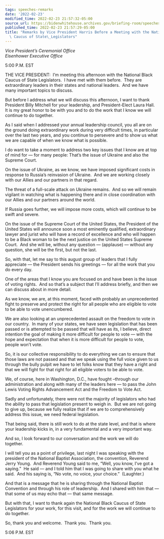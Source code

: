 ```yaml
---
tags: speeches-remarks
date: '2022-02-23'
modified_time: 2022-02-23 21:57:32-05:00
source_url: https://bidenwhitehouse.archives.gov/briefing-room/speeches-remarks/2022/02/23/remarks-by-vice-president-harris-before-a-meeting-with-the-national-black-caucus-of-state-legislators/
published_time: 2022-02-23 21:57:29-05:00
title: "Remarks by Vice President Harris Before a Meeting with the National Black\
  \ Caucus of State\_Legislators"
---
```

 
*Vice President’s Ceremonial Office  
*Eisenhower Executive Office**

5:00 P.M. EST  
  
THE VICE PRESIDENT:  I’m meeting this afternoon with the National Black
Caucus of State Legislators.  I have met with them before.  They are
extraordinary leaders in their states and national leaders.  And we have
many important topics to discuss.   
  
But before I address what we will discuss this afternoon, I want to
thank President Billy Mitchell for your leadership, and President-Elect
Laura Hall.  It is my great honor to be with you and to do the work that
I know we will continue to do together.  
  
As I said when I addressed your annual leadership council, you all are
on the ground doing extraordinary work during very difficult times, in
particular over the last two years, and you continue to persevere and to
show us what we are capable of when we know what is possible.  
  
I do want to take a moment to address two key issues that I know are at
top of mind for — for many people: That’s the issue of Ukraine and also
the Supreme Court.   
  
On the issue of Ukraine, as we know, we have imposed significant costs
in response to Russia’s reinvasion of Ukraine.  And we are working
closely with our Allies and our partners in that regard.  
  
The threat of a full-scale attack on Ukraine remains.  And so we will
remain vigilant in watching what is happening there and in close
coordination with our Allies and our partners around the world.   
  
If Russia goes further, we will impose more costs, which will continue
to be swift and severe.  
  
On the issue of the Supreme Court of the United States, the President of
the United States will announce soon a most eminently qualified,
extraordinary lawyer and jurist who will have a record of excellence and
who will happen to be a Black woman to be the next justice on the United
States Supreme Court.  And she will be, without any question —
(applause) — without any question, she will be the first, but not the
last.  
  
So, with that, let me say to this august group of leaders that I fully
appreciate — the President sends his greetings — for all the work that
you do every day.  
  
One of the areas that I know you are focused on and have been is the
issue of voting rights.  And so that’s a subject that I’ll address
briefly, and then we can discuss about in more detail.   
  
As we know, we are, at this moment, faced with probably an unprecedented
fight to preserve and protect the right for all people who are eligible
to vote to be able to vote unencumbered.   
  
We are also looking at an unprecedented assault on the freedom to vote
in our country.  In many of your states, we have seen legislation that
has been passed or is attempted to be passed that will have as its, I
believe, direct intention the goal of making it more difficult for
people to vote — with the hope and expectation that when it is more
difficult for people to vote, people won’t vote.  
  
So, it is our collective responsibility to do everything we can to
ensure that those laws are not passed and that we speak using the full
voice given to us through the bully pulpit we have to let folks know
that they have a right and that we will fight for that right for all
eligible voters to be able to vote.  
  
We, of course, here in Washington, D.C., have fought –through our
administration and along with many of the leaders here — to pass the
John Lewis Voting Rights Advancement Act and the Freedom to Vote Act.   
  
Sadly and unfortunately, there were not the majority of legislators who
had the ability to pass that legislation present to weigh in.  But we
are not going to give up, because we fully realize that if we are to
comprehensively address this issue, we need federal legislation.  
  
That being said, there is still work to do at the state level, and that
is where your leadership kicks in, in a very fundamental and a very
important way.   
  
And so, I look forward to our conversation and the work we will do
together.   
  
I will tell you as a point of privilege, last night I was speaking with
the president of the National Baptist Association, the convention,
Reverend Jerry Young.  And Reverend Young said to me, “Well, you know,
I’ve got a saying.”  He said — and I told him that I was going to share
with you what he said.  And his saying is, “No vote, no voice, your
choice.”  (Laughter.)  
  
And that is a message that he is sharing through the National Baptist
Convention and through his role of leadership.  And I shared with him
that — that some of us may echo that — that same message.    
  
But with that, I want to thank again the National Black Caucus of State
Legislators for your work, for this visit, and for the work we will
continue to do together.    
  
So, thank you and welcome.  Thank you.  Thank you.  
  
5:06 P.M. EST
